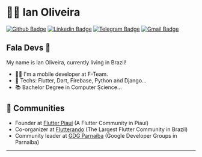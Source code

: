 # :man_technologist: Ian Oliveira

[![Github Badge](https://img.shields.io/badge/-Github-000?style=flat-square&logo=Github&logoColor=white&link=https://github.com/joaopaulolndev)](https://github.com/iang12)
[![Linkedin Badge](https://img.shields.io/badge/-LinkedIn-blue?style=flat-square&logo=Linkedin&logoColor=white&link=https://www.linkedin.com/in/joaopaulolndev/)](https://www.linkedin.com/in/ian-oliveira-0701a2130/)
[![Telegram Badge](https://img.shields.io/badge/-Telegram-1ca0f1?style=flat-square&labelColor=1ca0f1&logo=telegram&logoColor=white&link=https://t.me/IanOliveira)](https://t.me/IanOliveira)
[![Gmail Badge](https://img.shields.io/badge/-Gmail-c14438?style=flat-square&logo=Gmail&logoColor=white&link=mailto:ianwandersong12@gmail.com)](mailto:ianwandersong12@gmail.com)

## Fala Devs 👋

My name is Ian Oliveira, currently living in Brazil!

- :man_technologist: I'm a mobile developer at F-Team.
- :blue_heart: Techs: Flutter, Dart, Firebase, Python and Django...
- :books: Bachelor Degree in Computer Science...
## 👯 Communities
- Founder at [Flutter Piauí](https://www.instagram.com/flutter_piaui/) (A Flutter Community in Piauí)
- Co-organizer at [Flutterando](https://flutterando.com.br/) (The Largest Flutter Community in Brazil)
- Community leader at [GDG Parnaíba](https://gdg.community.dev/gdg-parnaiba/) (Google Developer Groups in Parnaíba)

---
